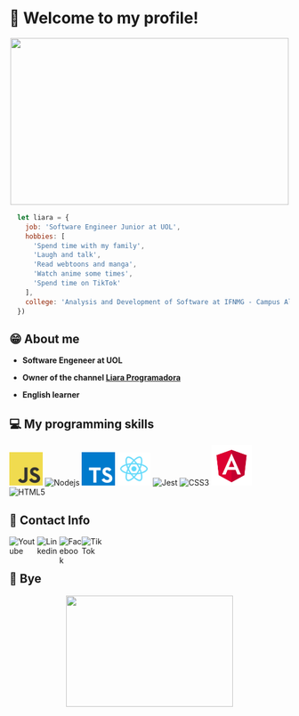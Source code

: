 # 🤩 Welcome to my profile!

<p align="center">
  <img align="center" height="300" width="500" src="https://pa1.narvii.com/6077/d329bf6e008e02fe4add9b79c01450e640719006_hq.gif">
</p>

```js
  let liara = {
    job: 'Software Engineer Junior at UOL',
    hobbies: [
      'Spend time with my family',
      'Laugh and talk',
      'Read webtoons and manga',
      'Watch anime some times',
      'Spend time on TikTok'
    ],
    college: 'Analysis and Development of Software at IFNMG - Campus Almenara',
  })
```

## 😁 About me

- **Software Engeneer at UOL**

- **Owner of the channel <a href="https://www.youtube.com/c/LiaraProgramadora?sub_confirmation=1">Liara Programadora</a>**

- **English learner**

## 💻 My programming skills

<div>
  <img title="Javascript" alt="Javascript" width="60px" src="https://raw.githubusercontent.com/github/explore/80688e429a7d4ef2fca1e82350fe8e3517d3494d/topics/javascript/javascript.png" />
  
   <img title="Nodejs" alt="Nodejs" width="50px" src="https://www.brainfuel.io/images/node-js-new.png" />

  <img title="Typescript" alt="Typescript" width="60px" src="https://raw.githubusercontent.com/github/explore/80688e429a7d4ef2fca1e82350fe8e3517d3494d/topics/typescript/typescript.png" />

  <img title="React and React Native" alt="React and React Native" width="60px" src="https://raw.githubusercontent.com/github/explore/80688e429a7d4ef2fca1e82350fe8e3517d3494d/topics/react/react.png" />

  <img title="Jest" alt="Jest" width="60px" src="https://jestjs.io/img/jest.png" />

   <img title="CSS3" alt="CSS3" width="68px" src="https://icon-library.com/images/css3-icon/css3-icon-28.jpg" />

  <img title="Angular" alt="Angular" width="73px" src="https://raw.githubusercontent.com/github/explore/80688e429a7d4ef2fca1e82350fe8e3517d3494d/topics/angular/angular.png" />

  <img title="HTML5" alt="HTML5" width="90px" src="https://res.cloudinary.com/academind-gmbh/image/upload/f_auto,q_auto/c_limit,dpr_3.0,g_center,w_200/v1/academind.com/site/topics/html" />
</div>

## 💬 Contact Info

<div>
  <a href="https://www.youtube.com/c/LiaraProgramadora?sub_confirmation=1">
    <img align="left" title="Youtube" alt="Youtube" width="50px" height="" src="https://icons.iconarchive.com/icons/dtafalonso/android-l/256/Youtube-icon.png" />
  </a>
  <a href="https://www.linkedin.com/in/liara-programadora">
    <img align="left" title="Linkedin" alt="Linkedin" width="40px" src="https://www.iconarchive.com/download/i82926/limav/flat-gradient-social/Linkedin.ico" />
  </a>
  <a href="https://www.facebook.com/liara.2.0">
    <img align="left" title="Facebook" alt="Facebook" width="40px" src="https://upload.wikimedia.org/wikipedia/commons/thumb/1/1b/Facebook_icon.svg/256px-Facebook_icon.svg.png" />
  </a>
  <a href="https://vm.tiktok.com/ZMdnFrYQu/">
    <img align="left" title="Facebook" alt="TikTok" width="40px" src="https://cdn.iconscout.com/icon/free/png-256/tiktok-3089511-2567363.png" />
  </a>
</div>

</br>
</br>

## 👋 Bye

<p align="center">
  <img align="center" width="300" height="200" src="https://pa1.narvii.com/5711/38d079cc1a064ec6b805323df9010a2b9cac9819_hq.gif">
</p>
